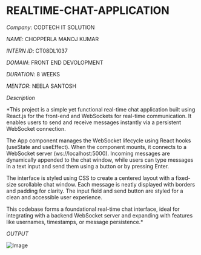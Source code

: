# REALTIME-CHAT-APPLICATION

*Company*: CODTECH IT SOLUTION

*NAME*: CHOPPERLA MANOJ KUMAR

*INTERN ID*: CT08DL1037

*DOMAIN*: FRONT END DEVOLOPMENT

*DURATION*: 8 WEEKS

*MENTOR*: NEELA SANTOSH

*Description*

*This project is a simple yet functional real-time chat application built using React.js for the front-end and WebSockets for real-time communication. It enables users to send and receive messages instantly via a persistent WebSocket connection.

The App component manages the WebSocket lifecycle using React hooks (useState and useEffect). When the component mounts, it connects to a WebSocket server (ws://localhost:5000). Incoming messages are dynamically appended to the chat window, while users can type messages in a text input and send them using a button or by pressing Enter.

The interface is styled using CSS to create a centered layout with a fixed-size scrollable chat window. Each message is neatly displayed with borders and padding for clarity. The input field and send button are styled for a clean and accessible user experience.

This codebase forms a foundational real-time chat interface, ideal for integrating with a backend WebSocket server and expanding with features like usernames, timestamps, or message persistence.*

*OUTPUT*

![Image](https://github.com/user-attachments/assets/740e7ee3-5ce8-4bfc-bf68-fc8a4302bf6c)
